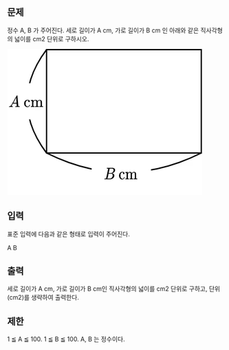 ## 문제
정수 A, B 가 주어진다. 세로 길이가 A cm, 가로 길이가 B cm 인 아래와 같은 직사각형의 넓이를 cm2 단위로 구하시오.


![img.png](img.png)

## 입력
표준 입력에 다음과 같은 형태로 입력이 주어진다.

A
B
## 출력
세로 길이가 A cm, 가로 길이가 B cm인 직사각형의 넓이를 cm2 단위로 구하고, 단위 (cm2)를 생략하여 출력한다.

## 제한
1 ≦ A ≦ 100.
1 ≦ B ≦ 100.
A, B 는 정수이다.
